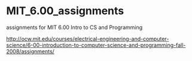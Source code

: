 MIT_6.00_assignments
====================

assignments for MIT 6.00 Intro to CS and Programming

http://ocw.mit.edu/courses/electrical-engineering-and-computer-science/6-00-introduction-to-computer-science-and-programming-fall-2008/assignments/
